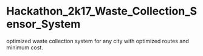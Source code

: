 # Hackathon_2k17_Waste_Collection_Sensor_System
optimized waste collection system for any city with optimized routes and minimum cost. 
